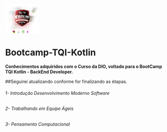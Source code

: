<img src="/assets/images/bootcamp.jpg" title="TQI" style="zoom:25%;" />

# Bootcamp-TQI-Kotlin
**Conhecimentos adquiridos com o Curso da DIO, voltado para o BootCamp TQI Kotlin - BackEnd Developer.**

##Seguirei atualizando conforme for finalizando as étapas.

###### 1- Introdução Desenvolvimento Moderno Software
###### 2- Trabalhando em Equipe Ágeis
###### 3- Pensamento Computacional





